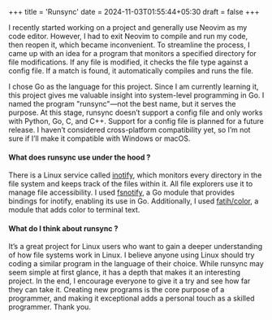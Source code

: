 +++
title = 'Runsync'
date = 2024-11-03T01:55:44+05:30
draft = false
+++

I recently started working on a project and generally use Neovim as my code editor. However, I had to exit Neovim to compile and run my code, then reopen it, which became inconvenient. To streamline the process, I came up with an idea for a program that monitors a specified directory for file modifications. If any file is modified, it checks the file type against a config file. If a match is found, it automatically compiles and runs the file.

I chose Go as the language for this project. Since I am currently learning it, this project gives me valuable insight into system-level programming in Go. I named the program "runsync"—not the best name, but it serves the purpose. At this stage, runsync doesn’t support a config file and only works with Python, Go, C, and C++. Support for a config file is planned for a future release. I haven’t considered cross-platform compatibility yet, so I’m not sure if I’ll make it compatible with Windows or macOS.

#### What does runsync use under the hood ?
There is a Linux service called [inotify](https://man7.org/linux/man-pages/man7/inotify.7.html), which monitors every directory in the file system and keeps track of the files within it. All file explorers use it to manage file accessibility. I used [fsnotify](https://github.com/fsnotify/fsnotify), a Go module that provides bindings for inotify, enabling its use in Go. Additionally, I used [fatih/color](https://github.com/fatih/color), a module that adds color to terminal text.

#### What do I think about runsync ?
It’s a great project for Linux users who want to gain a deeper understanding of how file systems work in Linux. I believe anyone using Linux should try coding a similar program in the language of their choice. While runsync may seem simple at first glance, it has a depth that makes it an interesting project. In the end, I encourage everyone to give it a try and see how far they can take it. Creating new programs is the core purpose of a programmer, and making it exceptional adds a personal touch as a skilled programmer. Thank you.
